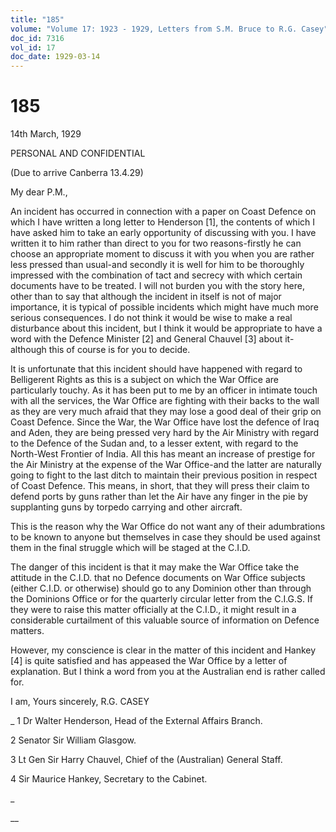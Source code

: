 ```yaml
---
title: "185"
volume: "Volume 17: 1923 - 1929, Letters from S.M. Bruce to R.G. Casey"
doc_id: 7316
vol_id: 17
doc_date: 1929-03-14
---
```


# 185

14th March, 1929

PERSONAL AND CONFIDENTIAL

(Due to arrive Canberra 13.4.29)

My dear P.M.,

An incident has occurred in connection with a paper on Coast Defence on which I have written a long letter to Henderson [1], the contents of which I have asked him to take an early opportunity of discussing with you. I have written it to him rather than direct to you for two reasons-firstly he can choose an appropriate moment to discuss it with you when you are rather less pressed than usual-and secondly it is well for him to be thoroughly impressed with the combination of tact and secrecy with which certain documents have to be treated. I will not burden you with the story here, other than to say that although the incident in itself is not of major importance, it is typical of possible incidents which might have much more serious consequences. I do not think it would be wise to make a real disturbance about this incident, but I think it would be appropriate to have a word with the Defence Minister [2] and General Chauvel [3] about it-although this of course is for you to decide.

It is unfortunate that this incident should have happened with regard to Belligerent Rights as this is a subject on which the War Office are particularly touchy. As it has been put to me by an officer in intimate touch with all the services, the War Office are fighting with their backs to the wall as they are very much afraid that they may lose a good deal of their grip on Coast Defence. Since the War, the War Office have lost the defence of Iraq and Aden, they are being pressed very hard by the Air Ministry with regard to the Defence of the Sudan and, to a lesser extent, with regard to the North-West Frontier of India. All this has meant an increase of prestige for the Air Ministry at the expense of the War Office-and the latter are naturally going to fight to the last ditch to maintain their previous position in respect of Coast Defence. This means, in short, that they will press their claim to defend ports by guns rather than let the Air have any finger in the pie by supplanting guns by torpedo carrying and other aircraft.

This is the reason why the War Office do not want any of their adumbrations to be known to anyone but themselves in case they should be used against them in the final struggle which will be staged at the C.I.D.

The danger of this incident is that it may make the War Office take the attitude in the C.I.D. that no Defence documents on War Office subjects (either C.I.D. or otherwise) should go to any Dominion other than through the Dominions Office or for the quarterly circular letter from the C.I.G.S. If they were to raise this matter officially at the C.I.D., it might result in a considerable curtailment of this valuable source of information on Defence matters.

However, my conscience is clear in the matter of this incident and Hankey [4] is quite satisfied and has appeased the War Office by a letter of explanation. But I think a word from you at the Australian end is rather called for.

I am, Yours sincerely, R.G. CASEY 

_ 1 Dr Walter Henderson, Head of the External Affairs Branch.

2 Senator Sir William Glasgow.

3 Lt Gen Sir Harry Chauvel, Chief of the (Australian) General Staff.

4 Sir Maurice Hankey, Secretary to the Cabinet.

_

__
